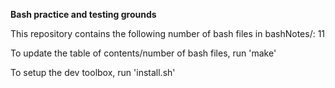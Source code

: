 **Bash practice and testing grounds**

This repository contains the following number of bash files in bashNotes/:
11

To update the table of contents/number of bash files, run 'make'

To setup the dev toolbox, run 'install.sh'
